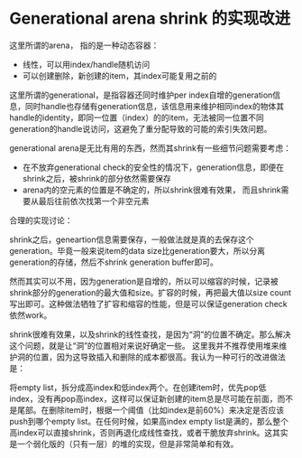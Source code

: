 # Generational arena shrink 的实现改进

这里所谓的arena， 指的是一种动态容器：

- 线性，可以用index/handle随机访问
- 可以创建删除，新创建的item，其index可能复用之前的

这里所谓的generational，是指容器还同时维护per index自增的generation信息，同时handle也存储有generation信息，该信息用来维护相同index的物体其handle的identity，即同一位置（index）的的item，无法被同一位置不同generation的handle说访问，这避免了重分配导致的可能的索引失效问题。

generational arena是无比有用的东西，然而其shrink有一些细节问题需要考虑：

- 在不放弃generational check的安全性的情况下，generation信息，即便在shrink之后，被shrink的部分依然需要保存
- arena内的空元素的位置是不确定的，所以shrink很难有效果， 而且shrink需要从最后往前依次找第一个非空元素

合理的实现讨论：

shrink之后，geneartion信息需要保存，一般做法就是真的去保存这个generation。毕竟一般来说item的data size比generation要大，所以分离generation的存储，然后不shrink generation buffer即可。

然而其实可以不用，因为generation是自增的，所以可以缩容的时候，记录被shrink部分的generation的最大值和size。扩容的时候，再把最大值以size count写出即可。这种做法牺牲了扩容和缩容的性能，但是可以保证generation check依然work。

shrink很难有效果，以及shrink的线性查找，是因为“洞”的位置不确定。那么解决这个问题，就是让“洞”的位置相对来说好确定一些。 这里我并不推荐使用堆来维护洞的位置，因为这导致插入和删除的成本都很高。我认为一种可行的改进做法是：

将empty list，拆分成高index和低index两个。在创建item时，优先pop低index，没有再pop高index，这样可以保证新创建的item总是尽可能在前面，而不是尾部。在删除item时，根据一个阈值（比如index是前60%）来决定是否应该push到哪个empty list。在任何时候，如果高index empty list是满的，那么整个高index可以直接shrink，否则再退化成线性查找，或者干脆放弃shrink。这其实是一个弱化版的（只有一层）的堆的实现，但是非常简单和有效。
